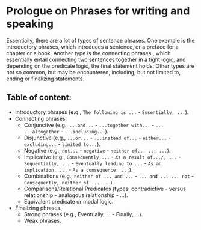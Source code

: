 # Prologue on Phrases for writing and speaking

Essentially, there are a lot of types of sentence phrases. One example is the introductory phrases, which introduces a sentence, or a preface for a chapter or a book. Another type is the connecting phrases , which essentially entail connecting two sentences together in a tight logic, and depending on the predicate logic, the final statement holds. Other types are not so common, but may be encountered, including, but not limited to, ending or finalizing statements.

## Table of content: 
* Introductory phrases (e.g., `The following is ...` - `Essentially, ...`).
* Connecting phrases.
  - Conjunctive (e.g., `...and...` - `...together with...` - `... ...altogether` - `...including...`).
  - Disjunctive (e.g., `...or...` - `...instead of...` - `either...` - `excluding...` - `limited to...`).
  - Negative (e.g., `not...` - `negative` - `neither of... ... ...`).
  - Implicative (e.g., `Consequently,...` - `As a result of.../, ...` - `Sequentially, ...` - `Eventually leading to ...` - `As an implication, ...` -  `As a consequence, ...`).
  - Combinations (e.g., `neither of ... and ...` - `... and ... ... not` - `Consequently, neither of ... ...`).
  - Comparisons/Relational Predicates (types: contradictive - versus relationship - analogous relationship - ...).
  - Equivalent predicate or modal logic.
* Finalizing phrases.
  - Strong phrases (e.g., Eventually, ... - Finally, ...).
  - Weak phrases.
